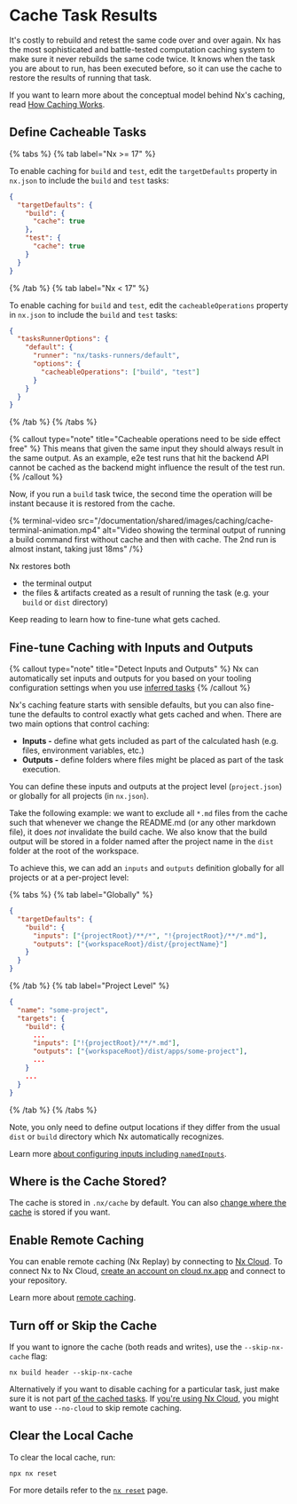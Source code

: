 # Cache Task Results

It's costly to rebuild and retest the same code over and over again. Nx has the most sophisticated and battle-tested computation caching system to make sure it never rebuilds the same code twice. It knows when the task you are about to run, has been executed before, so it can use the cache to restore the results of running that task.

If you want to learn more about the conceptual model behind Nx's caching, read [How Caching Works](/concepts/how-caching-works).

## Define Cacheable Tasks

{% tabs %}
{% tab label="Nx >= 17" %}

To enable caching for `build` and `test`, edit the `targetDefaults` property in `nx.json` to include the `build` and `test` tasks:

```json {% fileName="nx.json" %}
{
  "targetDefaults": {
    "build": {
      "cache": true
    },
    "test": {
      "cache": true
    }
  }
}
```

{% /tab %}
{% tab label="Nx < 17" %}

To enable caching for `build` and `test`, edit the `cacheableOperations` property in `nx.json` to include the `build` and `test` tasks:

```json {% fileName="nx.json" %}
{
  "tasksRunnerOptions": {
    "default": {
      "runner": "nx/tasks-runners/default",
      "options": {
        "cacheableOperations": ["build", "test"]
      }
    }
  }
}
```

{% /tab %}
{% /tabs %}

{% callout type="note" title="Cacheable operations need to be side effect free" %}
This means that given the same input they should always result in
the same output. As an example, e2e test runs that hit the backend API cannot be cached as the backend might influence
the result of the test run.
{% /callout %}

Now, if you run a `build` task twice, the second time the operation will be instant because it is restored from the cache.

{% terminal-video src="/documentation/shared/images/caching/cache-terminal-animation.mp4" alt="Video showing the terminal output of running a build command first without cache and then with cache. The 2nd run is almost instant, taking just 18ms" /%}

Nx restores both

- the terminal output
- the files & artifacts created as a result of running the task (e.g. your `build` or `dist` directory)

Keep reading to learn how to fine-tune what gets cached.

## Fine-tune Caching with Inputs and Outputs

{% callout type="note" title="Detect Inputs and Outputs" %}
Nx can automatically set inputs and outputs for you based on your tooling configuration settings when you use [inferred tasks](/concepts/inferred-tasks)
{% /callout %}

Nx's caching feature starts with sensible defaults, but you can also fine-tune the defaults to control exactly what gets cached and when. There are two main options that control caching:

- **Inputs -** define what gets included as part of the calculated hash (e.g. files, environment variables, etc.)
- **Outputs -** define folders where files might be placed as part of the task execution.

You can define these inputs and outputs at the project level (`project.json`) or globally for all projects (in `nx.json`).

Take the following example: we want to exclude all `*.md` files from the cache such that whenever we change the README.md (or any other markdown file), it does _not_ invalidate the build cache. We also know that the build output will be stored in a folder named after the project name in the `dist` folder at the root of the workspace.

To achieve this, we can add an `inputs` and `outputs` definition globally for all projects or at a per-project level:

{% tabs %}
{% tab label="Globally" %}

```json {% fileName="nx.json" %}
{
  "targetDefaults": {
    "build": {
      "inputs": ["{projectRoot}/**/*", "!{projectRoot}/**/*.md"],
      "outputs": ["{workspaceRoot}/dist/{projectName}"]
    }
  }
}
```

{% /tab %}
{% tab label="Project Level" %}

```json {% fileName="packages/some-project/project.json"  %}
{
  "name": "some-project",
  "targets": {
    "build": {
      ...
      "inputs": ["!{projectRoot}/**/*.md"],
      "outputs": ["{workspaceRoot}/dist/apps/some-project"],
      ...
    }
    ...
  }
}
```

{% /tab %}
{% /tabs %}

Note, you only need to define output locations if they differ from the usual `dist` or `build` directory which Nx automatically recognizes.

Learn more [about configuring inputs including `namedInputs`](/recipes/running-tasks/configure-inputs).

## Where is the Cache Stored?

The cache is stored in `.nx/cache` by default. You can also [change where the cache](/recipes/running-tasks/change-cache-location) is stored if you want.

## Enable Remote Caching

You can enable remote caching (Nx Replay) by connecting to [Nx Cloud](/ci/features/remote-cache). To connect Nx to Nx Cloud, [create an account on cloud.nx.app](https://cloud.nx.app) and connect to your repository.

Learn more about [remote caching](/ci/features/remote-cache).

## Turn off or Skip the Cache

If you want to ignore the cache (both reads and writes), use the `--skip-nx-cache` flag:

```shell
nx build header --skip-nx-cache
```

Alternatively if you want to disable caching for a particular task, just make sure it is not part [of the cached tasks](/features/cache-task-results#define-cacheable-tasks). If [you're using Nx Cloud](/ci/features/remote-cache#skipping-cloud-cache), you might want to use `--no-cloud` to skip remote caching.

## Clear the Local Cache

To clear the local cache, run:

```shell
npx nx reset
```

For more details refer to the [`nx reset`](/nx-api/nx/documents/reset) page.
